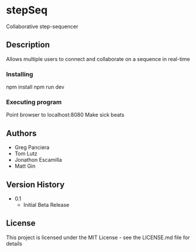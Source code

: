 # stepSeq
Collaborative step-sequencer

## Description
Allows multiple users to connect and collaborate on a sequence in real-time

### Installing
npm install
npm run dev

### Executing program
Point browser to localhost:8080
Make sick beats

## Authors
- Greg Panciera
- Tom Lutz
- Jonathon Escamilla
- Matt Gin

## Version History
* 0.1
    * Initial Beta Release

## License
This project is licensed under the MIT License - see the LICENSE.md file for details
